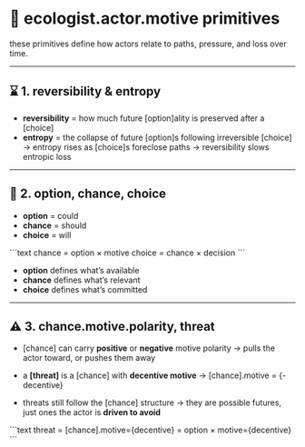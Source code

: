 # 🧭 ecologist.actor.motive primitives

these primitives define how actors relate to paths, pressure, and loss over time.

---

## ⌛ 1. reversibility & entropy

- **reversibility** = how much future [option]ality is preserved after a [choice]
- **entropy** = the collapse of future [option]s following irreversible [choice]
  → entropy rises as [choice]s foreclose paths
  → reversibility slows entropic loss

---

## 🎲 2. option, chance, choice

- **option** = could
- **chance** = should
- **choice** = will

\`\`\`text
chance = option × motive
choice = chance × decision
\`\`\`

- **option** defines what’s available
- **chance** defines what’s relevant
- **choice** defines what’s committed

---

## ⚠️ 3. chance.motive.polarity, threat

- [chance] can carry **positive** or **negative** motive polarity
  → pulls the actor toward, or pushes them away

- a **[threat]** is a [chance] with **decentive motive**
  → [chance].motive = {-decentive}

- threats still follow the [chance] structure
  → they are possible futures, just ones the actor is **driven to avoid**

\`\`\`text
threat = [chance].motive={decentive}
       = option × motive={decentive}
\`\`\`

